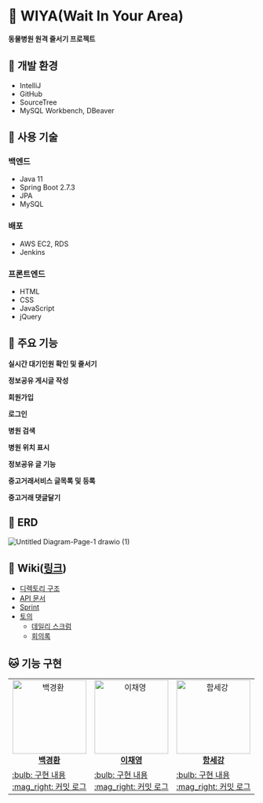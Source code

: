 # :dog: WIYA(Wait In Your Area)
**동물병원 원격 줄서기 프로젝트**

## :tiger: 개발 환경
- IntelliJ
- GitHub
- SourceTree
- MySQL Workbench, DBeaver

## :pig: 사용 기술
### 백엔드
- Java 11
- Spring Boot 2.7.3
- JPA
- MySQL

### 배포
- AWS EC2, RDS
- Jenkins

### 프론트엔드
- HTML
- CSS
- JavaScript
- jQuery

## :bear: 주요 기능
**실시간 대기인원 확인 및 줄서기**

**정보공유 게시글 작성**

**회원가입**

**로그인**

**병원 검색**

**병원 위치 표시**

**정보공유 글 기능**

**중고거래서비스 글목록 및 등록**

**중고거래 댓글달기**


## :rabbit: ERD

![Untitled Diagram-Page-1 drawio (1)](https://user-images.githubusercontent.com/79090478/199723391-26df6883-37e3-437d-ac36-f87f635c701f.png)

## :panda_face: Wiki([링크](https://github.com/WIYA-waitinyourarea/wiya/wiki))

* [디렉토리 구조](https://github.com/WIYA-waitinyourarea/wiya/wiki/directory)
* [API 문서](https://github.com/WIYA-waitinyourarea/wiya/wiki/api)
* [Sprint](https://github.com/WIYA-waitinyourarea/wiya/wiki#Sprint)
* [토의](https://github.com/WIYA-waitinyourarea/wiya/wiki#토의)
  * [데일리 스크럼](https://github.com/WIYA-waitinyourarea/wiya/wiki/daily_scrum)
  * [회의록](https://github.com/WIYA-waitinyourarea/wiya/wiki/meeting)


## :cat: 기능 구현

<table>
  <tr>
    <td align="center">
      <a href="https://github.com/dooboocookie">
        <img src="https://avatars.githubusercontent.com/u/79090478?v=4" width="150px;" alt="백경환">
        <br>
        <b>백경환</b>
      </a>
      <br>
    </td>
    <td align="center">
      <a href="https://github.com/chaeyeong222">
        <img src="https://avatars.githubusercontent.com/u/91577661?v=4" width="150px;" alt="이채영">
        <br>
        <b>이채영</b>
      </a>
      <br>
    </td>
    <td align="center">
      <a href="https://github.com/Full-squat">
        <img src="https://avatars.githubusercontent.com/u/101961563?v=4" width="150px;" alt="함세강">
        <br>
        <b>함세강</b>
      </a>
      <br>
    </td>
  </tr>
  <tr>
    <td>
      <a href="https://github.com/WIYA-waitinyourarea/wiya/wiki/기능구현_백경환" title="구현 내용">
        :bulb: 구현 내용
      </a>
      <br>
      <a href="https://github.com/WIYA-waitinyourarea/wiya/commits?author=dooboocookie" title="커밋 로그">
        :mag_right: 커밋 로그
      </a>
      <br>
    </td>
    <td>
      <a href="https://github.com/WIYA-waitinyourarea/wiya/wiki/기능구현_이채영" title="구현 내용">
        :bulb: 구현 내용
      </a>
      <br>
      <a href="https://github.com/WIYA-waitinyourarea/wiya/commits?author=chaeyeong222" title="커밋 로그">
        :mag_right: 커밋 로그
      </a>
      <br>
    </td>
    <td>
      <a href="https://github.com/WIYA-waitinyourarea/wiya/wiki/기능구현_함세강" title="구현 내용">
        :bulb: 구현 내용
      </a>
      <br>
      <a href="https://github.com/WIYA-waitinyourarea/wiya/commits?author=Full-squat" title="커밋 로그">
        :mag_right: 커밋 로그
      </a>
      <br>
    </td>
  </tr>
</table>
